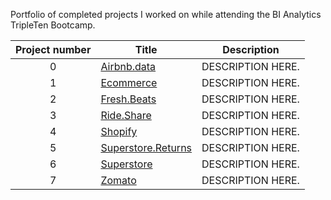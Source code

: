 Portfolio of completed projects I worked on while attending the BI Analytics TripleTen Bootcamp.

| Project number | Title | Description |
| :-----------: | ----------- |----------- |
| 0 | [Airbnb.data](https://github.com/karimaharris7/Business-analytics-portfolio/tree/main/Air%20bnb%20data) | DESCRIPTION HERE. |
| 1 | [Ecommerce](https://github.com/karimaharris7/Business-analytics-portfolio/tree/main/Ecommerce) | DESCRIPTION HERE. |
| 2 | [Fresh.Beats](https://github.com/karimaharris7/Business-analytics-portfolio/tree/main/Fresh%20Beats) | DESCRIPTION HERE. |
| 3 | [Ride.Share](https://github.com/karimaharris7/Business-analytics-portfolio/tree/main/Ride%20Share) | DESCRIPTION HERE. |
| 4 | [Shopify](https://github.com/karimaharris7/Business-analytics-portfolio/tree/main/Shopify) | DESCRIPTION HERE. |
| 5 | [Superstore.Returns](https://github.com/karimaharris7/Business-analytics-portfolio/tree/main/Superstore%20Returns) | DESCRIPTION HERE. |
| 6 | [Superstore](https://github.com/karimaharris7/Business-analytics-portfolio/tree/main/Superstore) | DESCRIPTION HERE. |
| 7 | [Zomato](https://github.com/karimaharris7/Business-analytics-portfolio/tree/main/Zomato) | DESCRIPTION HERE. |
<!--
| 8 | [PROJECT NAME](PROJECT DIRECTORY LINK) | DESCRIPTION HERE. |
| 9 | [PROJECT NAME](PROJECT DIRECTORY LINK) | DESCRIPTION HERE. |
| 10| [PROJECT NAME](PROJECT DIRECTORY LINK) | DESCRIPTION HERE. |
-->

